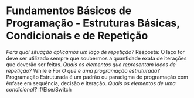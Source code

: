 # Fundamentos Básicos de Programação - Estruturas Básicas, Condicionais e de Repetição
_Para qual situação aplicamos um laço de repetição?_
Resposta: O laço for deve ser utilizado sempre que soubermos a quantidade exata de iterações que deverão ser feitas.
_Quais os elementos que representam laços de repetição?_
While e For
_O que é uma programação estruturada?_
Programação Estruturada é um padrão ou paradigma de programação com ênfase em sequência, decisão e iteração.
_Quais os elementos de uma condicional?_
If/Else/Switch
